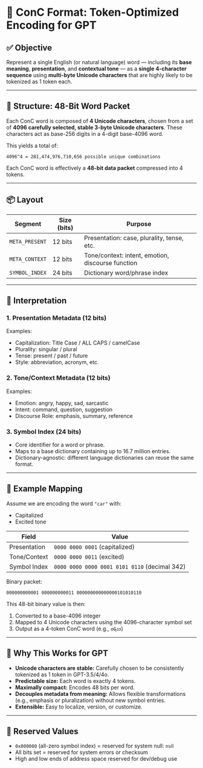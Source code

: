 # 🔧 ConC Format: Token-Optimized Encoding for GPT

## ✅ Objective
Represent a single English (or natural language) word — including its **base meaning**, **presentation**, and **contextual tone** — as a **single 4-character sequence** using **multi-byte Unicode characters** that are highly likely to be tokenized as 1 token each.

---

## 🔢 Structure: 48-Bit Word Packet

Each ConC word is composed of **4 Unicode characters**, chosen from a set of **4096 carefully selected, stable 3-byte Unicode characters**. These characters act as base-256 digits in a 4-digit base-4096 word.

This yields a total of:

```
4096^4 = 281,474,976,710,656 possible unique combinations
```

Each ConC word is effectively a **48-bit data packet** compressed into 4 tokens.

---

## 📦 Layout

| Segment          | Size (bits) | Purpose                                                |
|------------------|-------------|--------------------------------------------------------|
| `META_PRESENT`   | 12 bits     | Presentation: case, plurality, tense, etc.            |
| `META_CONTEXT`   | 12 bits     | Tone/context: intent, emotion, discourse function      |
| `SYMBOL_INDEX`   | 24 bits     | Dictionary word/phrase index                          |

---

## 🧠 Interpretation

### 1. **Presentation Metadata (12 bits)**
Examples:
- Capitalization: Title Case / ALL CAPS / camelCase
- Plurality: singular / plural
- Tense: present / past / future
- Style: abbreviation, acronym, etc.

### 2. **Tone/Context Metadata (12 bits)**
Examples:
- Emotion: angry, happy, sad, sarcastic
- Intent: command, question, suggestion
- Discourse Role: emphasis, summary, reference

### 3. **Symbol Index (24 bits)**
- Core identifier for a word or phrase.
- Maps to a base dictionary containing up to 16.7 million entries.
- Dictionary-agnostic: different language dictionaries can reuse the same format.

---

## 🧾 Example Mapping

Assume we are encoding the word `"car"` with:
- Capitalized
- Excited tone

| Field            | Value                          |
|------------------|--------------------------------|
| Presentation     | `0000 0000 0001` (capitalized) |
| Tone/Context     | `0000 0000 0011` (excited)     |
| Symbol Index     | `0000 0000 0000 0001 0101 0110` (decimal 342) |

Binary packet:
```
000000000001 000000000011 000000000000000101010110
```

This 48-bit binary value is then:
1. Converted to a base-4096 integer
2. Mapped to 4 Unicode characters using the 4096-character symbol set
3. Output as a 4-token ConC word (e.g., `𐒠𐒵𐒡𐒦`)

---

## 🎯 Why This Works for GPT

- **Unicode characters are stable:** Carefully chosen to be consistently tokenized as 1 token in GPT-3.5/4/4o.
- **Predictable size:** Each word is exactly 4 tokens.
- **Maximally compact:** Encodes 48 bits per word.
- **Decouples metadata from meaning:** Allows flexible transformations (e.g., emphasis or pluralization) without new symbol entries.
- **Extensible:** Easy to localize, version, or customize.

---

## 🛑 Reserved Values

- `0x000000` (all-zero symbol index) = reserved for system null: `𝗇υⅼⅼ`
- All bits set = reserved for system errors or checksum
- High and low ends of address space reserved for dev/debug use
